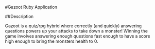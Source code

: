 #Gazoot Ruby Application 

##Description

Gazoot is a quiz/rpg hybrid where correctly (and quickly) answering questions powers up your attacks to take down a monster! Winning the game involves answering enough questions fast enough to have a score high enough to bring the monsters health to 0.
